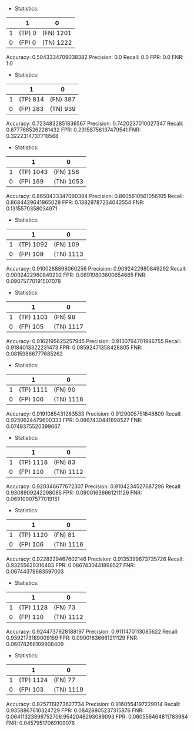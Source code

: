* Statistics: 

|          |    1     |    0     |
|----------|----------|----------|
|    1     |  (TP) 0  |(FN) 1201 |
|    0     |  (FP) 0  |(TN) 1222 |
Accuracy: 0.5043334709038382
Precision: 0.0
Recall: 0.0
FPR: 0.0
FNR: 1.0
* Statistics: 

|          |    1     |    0     |
|----------|----------|----------|
|    1     | (TP) 814 | (FN) 387 |
|    0     | (FP) 283 | (TN) 939 |
Accuracy: 0.7234832851836567
Precision: 0.7420237010027347
Recall: 0.6777685262281432
FPR: 0.23158756137479541
FNR: 0.3222314737718568
* Statistics: 

|          |    1     |    0     |
|----------|----------|----------|
|    1     |(TP) 1043 | (FN) 158 |
|    0     | (FP) 169 |(TN) 1053 |
Accuracy: 0.8650433347090384
Precision: 0.8605610561056105
Recall: 0.8684429641965029
FPR: 0.13829787234042554
FNR: 0.1315570358034971
* Statistics: 

|          |    1     |    0     |
|----------|----------|----------|
|    1     |(TP) 1092 | (FN) 109 |
|    0     | (FP) 109 |(TN) 1113 |
Accuracy: 0.9100288898060256
Precision: 0.9092422980849292
Recall: 0.9092422980849292
FPR: 0.08919803600654665
FNR: 0.09075770191507078
* Statistics: 

|          |    1     |    0     |
|----------|----------|----------|
|    1     |(TP) 1103 | (FN) 98  |
|    0     | (FP) 105 |(TN) 1117 |
Accuracy: 0.9162195625257945
Precision: 0.9130794701986755
Recall: 0.9184013322231473
FPR: 0.08592471358428805
FNR: 0.08159866777685262
* Statistics: 

|          |    1     |    0     |
|----------|----------|----------|
|    1     |(TP) 1111 | (FN) 90  |
|    0     | (FP) 106 |(TN) 1116 |
Accuracy: 0.9191085431283533
Precision: 0.9129005751848809
Recall: 0.9250624479600333
FPR: 0.0867430441898527
FNR: 0.0749375520399667
* Statistics: 

|          |    1     |    0     |
|----------|----------|----------|
|    1     |(TP) 1118 | (FN) 83  |
|    0     | (FP) 110 |(TN) 1112 |
Accuracy: 0.920346677672307
Precision: 0.9104234527687296
Recall: 0.9308909242298085
FPR: 0.09001636661211129
FNR: 0.06910907577019151
* Statistics: 

|          |    1     |    0     |
|----------|----------|----------|
|    1     |(TP) 1120 | (FN) 81  |
|    0     | (FP) 106 |(TN) 1116 |
Accuracy: 0.9228229467602146
Precision: 0.9135399673735726
Recall: 0.93255620316403
FPR: 0.0867430441898527
FNR: 0.06744379683597003
* Statistics: 

|          |    1     |    0     |
|----------|----------|----------|
|    1     |(TP) 1128 | (FN) 73  |
|    0     | (FP) 110 |(TN) 1112 |
Accuracy: 0.9244737928188197
Precision: 0.9111470113085622
Recall: 0.9392173189009159
FPR: 0.09001636661211129
FNR: 0.06078268109908409
* Statistics: 

|          |    1     |    0     |
|----------|----------|----------|
|    1     |(TP) 1124 | (FN) 77  |
|    0     | (FP) 103 |(TN) 1119 |
Accuracy: 0.9257119273627734
Precision: 0.9160554197229014
Recall: 0.9358867610324729
FPR: 0.08428805237315876
FNR: 0.06411323896752706.9542048293089093
FPR: 0.060556464811783964
FNR: 0.04579517069109076